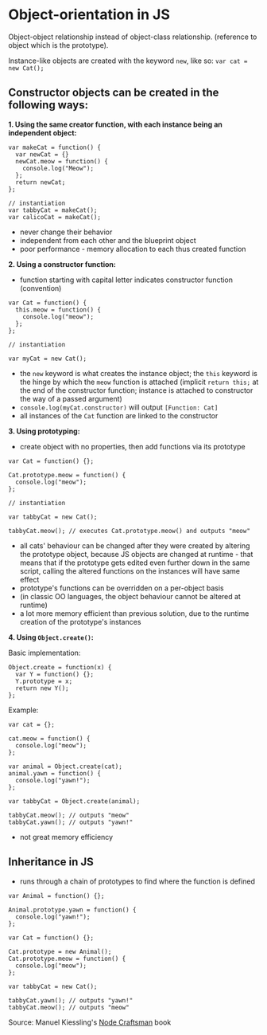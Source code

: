 # Object-orientation in JS

Object-object relationship instead of object-class relationship. (reference to object which is the prototype).

Instance-like objects are created with the keyword `new`, like so: `var cat = new Cat();`

## Constructor objects can be created in the following ways:

**1. Using the same creator function, with each instance being an independent object:**  

```
var makeCat = function() {
  var newCat = {}
  newCat.meow = function() {
    console.log("Meow");
  };
  return newCat;
};

// instantiation
var tabbyCat = makeCat();
var calicoCat = makeCat();
```

* never change their behavior
* independent from each other and the blueprint object
* poor performance - memory allocation to each thus created function

**2. Using a constructor function:**  

* function starting with capital letter indicates constructor function (convention)

```
var Cat = function() {
  this.meow = function() {
    console.log("meow");
  };
};

// instantiation

var myCat = new Cat();
```

* the `new` keyword is what creates the instance object; the `this` keyword is the hinge by which the `meow` function is attached (implicit `return this;` at the end of the constructor function; instance is attached to constructor the way of a passed argument)
* `console.log(myCat.constructor)` will output `[Function: Cat]`
* all instances of the `Cat` function are linked to the constructor

**3. Using prototyping:**  

* create object with no properties, then add functions via its prototype

```
var Cat = function() {};

Cat.prototype.meow = function() {
  console.log("meow");
};

// instantiation

var tabbyCat = new Cat();

tabbyCat.meow(); // executes Cat.prototype.meow() and outputs "meow"
```

* all cats' behaviour can be changed after they were created by altering the prototype object, because JS objects are changed at runtime - that means that if the prototype gets edited even further down in the same script, calling the altered functions on the instances will have same effect
* prototype's functions can be overridden on a per-object basis
* (in classic OO languages, the object behaviour cannot be altered at runtime)
* a lot more memory efficient than previous solution, due to the runtime creation of the prototype's instances
       
**4. Using `Object.create()`:**  

Basic implementation:  

```
Object.create = function(x) {
  var Y = function() {};
  Y.prototype = x;
  return new Y();
};
```

Example:

```
var cat = {};

cat.meow = function() {
  console.log("meow");
};

var animal = Object.create(cat);
animal.yawn = function() {
  console.log("yawn!");
};

var tabbyCat = Object.create(animal);

tabbyCat.meow(); // outputs "meow"
tabbyCat.yawn(); // outputs "yawn!"
```

* not great memory efficiency

     
## Inheritance in JS

* runs through a chain of prototypes to find where the function is defined

```
var Animal = function() {};

Animal.prototype.yawn = function() {
  console.log("yawn!");
};

var Cat = function() {};

Cat.prototype = new Animal();
Cat.prototype.meow = function() {
  console.log("meow");
};

var tabbyCat = new Cat();

tabbyCat.yawn(); // outputs "yawn!"
tabbyCat.meow(); // outputs "meow"
```

    
         
Source: Manuel Kiessling's [Node Craftsman](https://leanpub.com/nodecraftsman) book